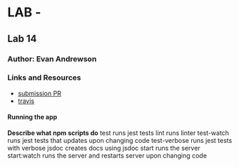 # LAB - 

## Lab 14

### Author: Evan Andrewson

### Links and Resources
* [submission PR](https://github.com/evanandrewson-401-advanced-javascript/auth-favorites/pull/2)
* [travis](https://travis-ci.com/evanandrewson-401-advanced-javascript/auth-favorites)

#### Running the app

**Describe what npm scripts do**
test
    runs jest tests
lint
    runs linter
test-watch
    runs jest tests that updates upon changing code
test-verbose
    runs jest tests with verbose
jsdoc
    creates docs using jsdoc
start
    runs the server
start:watch
    runs the server and restarts server upon changing code